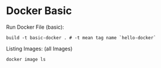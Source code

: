 # Docker Basic 

Run Docker File (basic): 
```
build -t basic-docker . # -t mean tag name `hello-docker`
```

Listing Images:  (all Images)
```
docker image ls
```

